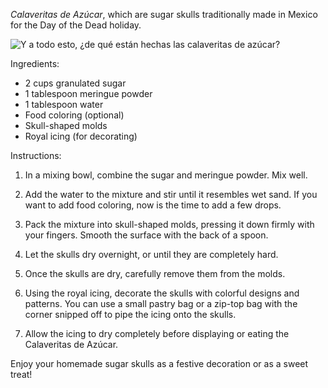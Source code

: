 *Calaveritas de Azúcar*, which are sugar skulls traditionally made in Mexico for the Day of the Dead holiday.

![Y a todo esto, ¿de qué están hechas las calaveritas de azúcar?](https://external-content.duckduckgo.com/iu/?u=https%3A%2F%2Fi1.wp.com%2Fwww.sopitas.com%2Fwp-content%2Fuploads%2F2018%2F11%2Fcalaveritas-dequeestanhechas.jpg&f=1&nofb=1&ipt=c564ec9287a027e932253ccd8349f71a1c044e5783527a567e65974e5375f25c&ipo=images)

Ingredients:

-   2 cups granulated sugar
-   1 tablespoon meringue powder
-   1 tablespoon water
-   Food coloring (optional)
-   Skull-shaped molds
-   Royal icing (for decorating)

Instructions:

1.  In a mixing bowl, combine the sugar and meringue powder. Mix well.
    
2.  Add the water to the mixture and stir until it resembles wet sand. If you want to add food coloring, now is the time to add a few drops.
    
3.  Pack the mixture into skull-shaped molds, pressing it down firmly with your fingers. Smooth the surface with the back of a spoon.
    
4.  Let the skulls dry overnight, or until they are completely hard.
    
5.  Once the skulls are dry, carefully remove them from the molds.
    
6.  Using the royal icing, decorate the skulls with colorful designs and patterns. You can use a small pastry bag or a zip-top bag with the corner snipped off to pipe the icing onto the skulls.
    
7.  Allow the icing to dry completely before displaying or eating the Calaveritas de Azúcar.
    

Enjoy your homemade sugar skulls as a festive decoration or as a sweet treat!